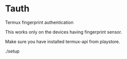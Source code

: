 # Tauth
Termux fingerprint authentication 

This works only on the devices having fingerprint sensor.

Make sure you have installed termux-api from playstore.

./setup
